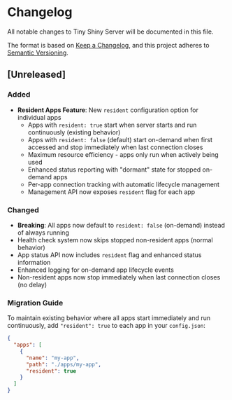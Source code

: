 # Changelog

All notable changes to Tiny Shiny Server will be documented in this file.

The format is based on [Keep a Changelog](https://keepachangelog.com/en/1.0.0/),
and this project adheres to [Semantic Versioning](https://semver.org/spec/v2.0.0.html).

## [Unreleased]

### Added
- **Resident Apps Feature**: New `resident` configuration option for individual apps
  - Apps with `resident: true` start when server starts and run continuously (existing behavior)
  - Apps with `resident: false` (default) start on-demand when first accessed and stop immediately when last connection closes
  - Maximum resource efficiency - apps only run when actively being used
  - Enhanced status reporting with "dormant" state for stopped on-demand apps
  - Per-app connection tracking with automatic lifecycle management
  - Management API now exposes `resident` flag for each app

### Changed
- **Breaking**: All apps now default to `resident: false` (on-demand) instead of always running
- Health check system now skips stopped non-resident apps (normal behavior)
- App status API now includes `resident` flag and enhanced status information
- Enhanced logging for on-demand app lifecycle events
- Non-resident apps now stop immediately when last connection closes (no delay)

### Migration Guide
To maintain existing behavior where all apps start immediately and run continuously, add `"resident": true` to each app in your `config.json`:

```json
{
  "apps": [
    {
      "name": "my-app",
      "path": "./apps/my-app",
      "resident": true
    }
  ]
}
```